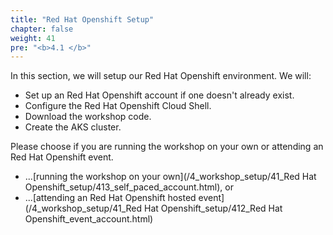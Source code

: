 ```yaml
---
title: "Red Hat Openshift Setup"
chapter: false
weight: 41
pre: "<b>4.1 </b>"
---
```


In this section, we will setup our Red Hat Openshift environment. We will:
 
- Set up an Red Hat Openshift account if one doesn't already exist.
- Configure the Red Hat Openshift Cloud Shell.
- Download the workshop code.
- Create the AKS cluster. 

Please choose if you are running the workshop on your own or attending an Red Hat Openshift event.

* ...[running the workshop on your own](/4_workshop_setup/41_Red Hat Openshift_setup/413_self_paced_account.html), or
* ...[attending an Red Hat Openshift hosted event](/4_workshop_setup/41_Red Hat Openshift_setup/412_Red Hat Openshift_event_account.html)

